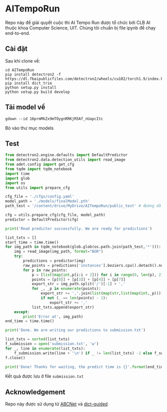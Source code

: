 # AITempoRun

Repo này để giải quyết cuộc thi AI Tempo Run được tổ chức bởi CLB AI thuộc khoa Computer Science, UIT.
Chúng tôi chuẩn bị file ipynb để chạy end-to-end.

## Cài đặt
Sau khi clone về:
```
cd AITempoRun
pip install detectron2 -f https://dl.fbaipublicfiles.com/detectron2/wheels/cu102/torch1.9/index.html
pip install dict_trie
python setup.py install
python setup.py build develop
```

## Tải model về
```
gdown --id 16prmMkZx9mTOygnRRKjM3Af_nUapcItc
```
Bỏ vào thư mục models

## Test
```python
from detectron2.engine.defaults import DefaultPredictor
from detectron2.data.detection_utils import read_image
from adet.config import get_cfg
from tqdm import tqdm_notebook
import time
import glob
import os
from utils import prepare_cfg

cfg_file = './cfgs/config.yaml'
model_path = './models/finalModel.pth'
path_test = '/content/drive/MyDrive/AITempoRun/public_test' # đường dẫn thư mục ảnh test, các bạn thay đổi đường dẫn này cho phù hợp

cfg = utils.prepare_cfg(cfg_file, model_path)
predictor = DefaultPredictor(cfg)

print('Read predictor successfully. We are ready for predictions')

list_txts = []
start_time = time.time()
for img_path in tqdm_notebook(glob.glob(os.path.join(path_test,'*'))):
    img = read_image(img_path, format="BGR")
    try:
        predictions = predictor(img)
        raw_points = predictions['instances'].beziers.cpu().detach().numpy()
        for p in raw_points:
            p = [list(map(int,p[i:i + 2])) for i in range(0, len(p), 2)]
            points = [p[0]] + [p[3]] + [p[4]] + [p[7]]
            export_str = img_path.split('/')[-1] + ','
            for _, _p in enumerate(points):
                export_str += ','.join(list(map(str,list(map(int,_p)))))
                if not (_ == len(points) - 1):
                    export_str += ','
            list_txts.append(export_str)
    except:
        print('Error at', img_path)
end_time = time.time()

print('Done. We are writing our predictions to submission.txt')

list_txts = sorted(list_txts)
f_submission = open('submission.txt', 'w')
for _, line in enumerate(list_txts):
    f_submission.write(line + '\n') if _ != len(list_txts) -1 else f_submission.write(line)
f.close()

print('Done! Thanks for waiting, the predict time is {}'.format(end_time - start_time))
```

Kết quả được lưu ở file `submission.txt`

## Acknowledgement
Repo này được sử dụng từ [ABCNet](https://github.com/aim-uofa/AdelaiDet/blob/master/configs/BAText) và [dict-guided](https://github.com/VinAIResearch/dict-guided)
